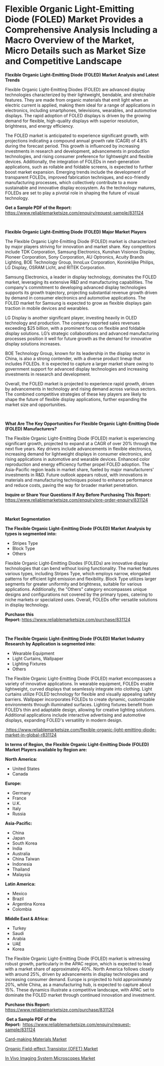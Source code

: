 <p><h1>Flexible Organic Light-Emitting Diode (FOLED) Market Provides a Comprehensive Analysis Including a Macro Overview of the Market, Micro Details such as Market Size and Competitive Landscape</h1></p><p><strong>Flexible Organic Light-Emitting Diode (FOLED) Market Analysis and Latest Trends</strong></p>
<p><p>Flexible Organic Light-Emitting Diodes (FOLED) are advanced display technologies characterized by their lightweight, bendable, and stretchable features. They are made from organic materials that emit light when an electric current is applied, making them ideal for a range of applications in electronics, including smartphones, televisions, wearables, and automotive displays. The rapid adoption of FOLED displays is driven by the growing demand for flexible, high-quality displays with superior resolution, brightness, and energy efficiency.</p><p>The FOLED market is anticipated to experience significant growth, with projections indicating a compound annual growth rate (CAGR) of 4.8% during the forecast period. This growth is influenced by increasing investments in research and development, advancements in production technologies, and rising consumer preference for lightweight and flexible devices. Additionally, the integration of FOLEDs in next-generation applications, such as rollable and foldable screens, is expected to further boost market expansion. Emerging trends include the development of transparent FOLEDs, improved fabrication techniques, and eco-friendly manufacturing processes, which collectively contribute to a more sustainable and innovative display ecosystem. As the technology matures, FOLEDs are set to play a pivotal role in shaping the future of visual technology.</p></p>
<p><strong>Get a Sample PDF of the Report:&nbsp;</strong> <a href="https://www.reliablemarketsize.com/enquiry/request-sample/831124?utm_campaign=2005&utm_medium=2&utm_source=Github&utm_content=ia&utm_term=25032025&utm_id=flexible-organic-light-emitting-diode-foled">https://www.reliablemarketsize.com/enquiry/request-sample/831124</a></p>
<p>&nbsp;</p>
<p><strong>Flexible Organic Light-Emitting Diode (FOLED) Major Market Players</strong></p>
<p><p>The Flexible Organic Light-Emitting Diode (FOLED) market is characterized by major players striving for innovation and market share. Key competitors include TDK Corporation, Samsung Electronics, Kunshan Visionox Display, Pioneer Corporation, Sony Corporation, AU Optronics, Acuity Brands Lighting, BOE Technology Group, InnoLux Corporation, Koninklijke Philips, LG Display, OSRAM Licht, and RITEK Corporation.</p><p>Samsung Electronics, a leader in display technology, dominates the FOLED market, leveraging its extensive R&D and manufacturing capabilities. The company's commitment to developing advanced display technologies supports its growth trajectory, projecting substantial revenue growth driven by demand in consumer electronics and automotive applications. The FOLED market for Samsung is expected to grow as flexible displays gain traction in mobile devices and wearables.</p><p>LG Display is another significant player, investing heavily in OLED technology and production. The company reported sales revenues exceeding $25 billion, with a prominent focus on flexible and foldable display solutions. LG’s strategic collaborations and advanced manufacturing processes position it well for future growth as the demand for innovative display solutions increases.</p><p>BOE Technology Group, known for its leadership in the display sector in China, is also a strong contender, with a diverse product lineup that includes FOLEDs. It is expected to capture a larger market share owing to government support for advanced display technologies and increasing investments in research and development.</p><p>Overall, the FOLED market is projected to experience rapid growth, driven by advancements in technology and rising demand across various sectors. The combined competitive strategies of these key players are likely to shape the future of flexible display applications, further expanding the market size and opportunities.</p></p>
<p>&nbsp;</p>
<p><strong>What Are The Key Opportunities For Flexible Organic Light-Emitting Diode (FOLED) Manufacturers?</strong></p>
<p><p>The Flexible Organic Light-Emitting Diode (FOLED) market is experiencing significant growth, projected to expand at a CAGR of over 20% through the next five years. Key drivers include advancements in flexible electronics, increasing demand for lightweight displays in consumer electronics, and rising applications in automotive and wearable devices. Enhanced color reproduction and energy efficiency further propel FOLED adoption. The Asia-Pacific region leads in market share, fueled by major manufacturers’ investments in R&D. Future outlook appears robust, with innovations in materials and manufacturing techniques poised to enhance performance and reduce costs, paving the way for broader market penetration.</p></p>
<p><strong>Inquire or Share Your Questions If Any Before Purchasing This Report:</strong> <a href="https://www.reliablemarketsize.com/enquiry/pre-order-enquiry/831124?utm_campaign=2005&utm_medium=2&utm_source=Github&utm_content=ia&utm_term=25032025&utm_id=flexible-organic-light-emitting-diode-foled">https://www.reliablemarketsize.com/enquiry/pre-order-enquiry/831124</a></p>
<p>&nbsp;</p>
<p><strong>Market Segmentation</strong></p>
<p><strong>The Flexible Organic Light-Emitting Diode (FOLED) Market Analysis by types is segmented into:</strong></p>
<p><ul><li>Stripes Type</li><li>Block Type</li><li>Others</li></ul></p>
<p><p>Flexible Organic Light-Emitting Diodes (FOLEDs) are innovative display technologies that can bend without losing functionality. The market features various types, including Stripes Type, which employs narrow, elongated patterns for efficient light emission and flexibility. Block Type utilizes larger segments for greater uniformity and brightness, suitable for various applications. Additionally, the "Others" category encompasses unique designs and configurations not covered by the primary types, catering to niche markets or specialized uses. Overall, FOLEDs offer versatile solutions in display technology.</p></p>
<p><strong>Purchase this Report:&nbsp;</strong><a href="https://www.reliablemarketsize.com/purchase/831124?utm_campaign=2005&utm_medium=2&utm_source=Github&utm_content=ia&utm_term=25032025&utm_id=flexible-organic-light-emitting-diode-foled">https://www.reliablemarketsize.com/purchase/831124</a></p>
<p>&nbsp;</p>
<p><strong>The Flexible Organic Light-Emitting Diode (FOLED) Market Industry Research by Application is segmented into:</strong></p>
<p><ul><li>Wearable Equipment</li><li>Light Curtains, Wallpaper</li><li>Lighting Fixtures</li><li>Others</li></ul></p>
<p><p>The Flexible Organic Light-Emitting Diode (FOLED) market encompasses a variety of innovative applications. In wearable equipment, FOLEDs enable lightweight, curved displays that seamlessly integrate into clothing. Light curtains utilize FOLED technology for flexible and visually appealing safety barriers. Wallpaper incorporates FOLEDs to create dynamic, customizable environments through illuminated surfaces. Lighting fixtures benefit from FOLED’s thin and adaptable design, allowing for creative lighting solutions. Additional applications include interactive advertising and automotive displays, expanding FOLED's versatility in modern design.</p></p>
<p><a href="https://www.reliablemarketsize.com/flexible-organic-light-emitting-diode-market-in-global-r831124?utm_campaign=2005&utm_medium=2&utm_source=Github&utm_content=ia&utm_term=25032025&utm_id=flexible-organic-light-emitting-diode-foled">&nbsp;https://www.reliablemarketsize.com/flexible-organic-light-emitting-diode-market-in-global-r831124</a></p>
<p><strong>In terms of Region, the Flexible Organic Light-Emitting Diode (FOLED) Market Players available by Region are:</strong></p>
<p>
    <p> <strong> North America: </strong>
        <ul>
            <li>United States</li>
            <li>Canada</li>
        </ul>
        </p> 
    <p> <strong> Europe: </strong>
        <ul>
            <li>Germany</li>
            <li>France</li>
            <li>U.K.</li>
            <li>Italy</li>
            <li>Russia</li>
        </ul>
        </p> 
    <p> <strong> Asia-Pacific: </strong>
        <ul>
            <li>China</li>
            <li>Japan</li>
            <li>South Korea</li>
            <li>India</li>
            <li>Australia</li>
            <li>China Taiwan</li>
            <li>Indonesia</li>
            <li>Thailand</li>
            <li>Malaysia</li>
        </ul>
        </p> 
    <p> <strong> Latin America: </strong>
        <ul>
            <li>Mexico</li>
            <li>Brazil</li>
            <li>Argentina Korea</li>
            <li>Colombia</li>
        </ul>
        </p> 
    <p> <strong> Middle East & Africa: </strong>
        <ul>
            <li>Turkey</li>
            <li>Saudi</li>
            <li>Arabia</li>
            <li>UAE</li>
            <li>Korea</li>
        </ul>
    </p>
    </p>
<p><p>The Flexible Organic Light-Emitting Diode (FOLED) market is witnessing robust growth, particularly in the APAC region, which is expected to lead with a market share of approximately 40%. North America follows closely with around 25%, driven by advancements in display technologies and increasing consumer demand. Europe is projected to hold approximately 20%, while China, as a manufacturing hub, is expected to capture about 15%. These dynamics illustrate a competitive landscape, with APAC set to dominate the FOLED market through continued innovation and investment.</p></p>
<p><strong>Purchase this Report: </strong><a href="https://www.reliablemarketsize.com/purchase/831124?utm_campaign=2005&utm_medium=2&utm_source=Github&utm_content=ia&utm_term=25032025&utm_id=flexible-organic-light-emitting-diode-foled">https://www.reliablemarketsize.com/purchase/831124</a></p>
<p>&nbsp;<strong>Get a Sample PDF of the Report:&nbsp;&nbsp;</strong><a href="https://www.reliablemarketsize.com/enquiry/request-sample/831124?utm_campaign=2005&utm_medium=2&utm_source=Github&utm_content=ia&utm_term=25032025&utm_id=flexible-organic-light-emitting-diode-foled">https://www.reliablemarketsize.com/enquiry/request-sample/831124</a></p>
<p><strong></strong></p>
<p><p><a href="https://github.com/kohushamudo3/Market-Research-Report-List-1/blob/main/card-making-materials-market.md?utm_campaign=2005&utm_medium=2&utm_source=Github&utm_content=ia&utm_term=25032025&utm_id=flexible-organic-light-emitting-diode-foled">Card-making Materials Market</a></p><p><a href="https://github.com/myrieronays5/Market-Research-Report-List-1/blob/main/organic-field-effect-transistor-ofet-market.md?utm_campaign=2005&utm_medium=2&utm_source=Github&utm_content=ia&utm_term=25032025&utm_id=flexible-organic-light-emitting-diode-foled">Organic Field-effect Transistor (OFET) Market</a></p><p><a href="https://github.com/lylyparadise/Market-Research-Report-List-6/blob/main/in-vivo-imaging-system-microscopes-market.md?utm_campaign=2005&utm_medium=2&utm_source=Github&utm_content=ia&utm_term=25032025&utm_id=flexible-organic-light-emitting-diode-foled">In Vivo Imaging System Microscopes Market</a></p></p>
